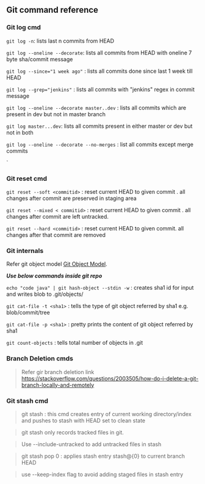 ## Git command reference

### Git log cmd
`git log -n`: lists last n commits from HEAD

`git log --oneline --decorate`: lists all commits from HEAD with oneline 7 byte sha/commit message

`git log --since="1 week ago"` : lists all commits done since last 1 week till HEAD

`git log --grep="jenkins"` : lists all commits with "jenkins" regex in commit message

`git log --oneline --decorate master..dev` : lists all commits which are present in dev but not in master branch

`git log master...dev`: lists all commits present in either master or dev but not in both

`git log --oneline --decorate --no-merges` : list all commits except merge commits

`
### Git reset cmd

`git reset --soft <commitid>` : reset current HEAD to given commit . all changes after commit are preserved in staging area
 
`git reset --mixed < commitid>` : reset current HEAD to given commit . all changes after commit are left untracked.
 
`git reset --hard <commitid>` : reset current HEAD to given commit. all changes after that commit are removed


### Git internals

Refer git object model [Git Object Model](https://thoughtbot.com/upcase/videos/git-object-model).

***Use below commands inside git repo***

`echo "code java" | git hash-object --stdin -w` : creates sha1 id for input and writes blob to .git/objects/

`git cat-file -t <sha1>` : tells the type of git object referred by sha1 e.g. blob/commit/tree

`git cat-file -p <sha1>` : pretty prints the content of git object referred by sha1

`git count-objects` : tells total number of objects in .git



### Branch Deletion cmds

> Refer gir branch deletion link https://stackoverflow.com/questions/2003505/how-do-i-delete-a-git-branch-locally-and-remotely


### Git stash cmd

> git stash  : this cmd creates entry of current working directory/index and pushes to stash with HEAD set to clean state

> git stash only records tracked files in git. 

> Use --include-untracked to add untracked files in stash

> git stash pop 0 : applies stash entry stash@{0} to current branch HEAD

> use --keep-index flag to avoid adding staged files in stash entry
